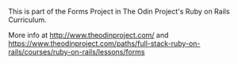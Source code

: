 This is part of the Forms Project in The Odin Project's Ruby on Rails Curriculum.

More info at http://www.theodinproject.com/ and https://www.theodinproject.com/paths/full-stack-ruby-on-rails/courses/ruby-on-rails/lessons/forms
